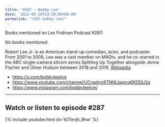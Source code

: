 ```yaml
---
title: '#287 – Bobby Lee'
date: '2022-05-20T23:59:00+00:00'
permalink: "/287-bobby-lee/"
---
```


Books mentioned on Lex Fridman Podcast #287:

*No books mentioned.*

Robert Lee Jr. is an American stand-up comedian, actor, and podcaster. From 2001 to 2009, Lee was a cast member on MADtv, and he co-starred in the ABC single-camera sitcom series Splitting Up Together alongside Jenna Fischer and Oliver Hudson between 2018 and 2019. <a href="https://en.wikipedia.org/wiki/Bobby_Lee" target="_blank">Wikipedia</a>

- <a href="https://x.com/bobbyleelive" target="_blank">https://x.com/bobbyleelive</a>
- <a href="https://www.youtube.com/channel/UCvadmr6TMj6Jspmq6KDDLQg" target="_blank">https://www.youtube.com/channel/UCvadmr6TMj6Jspmq6KDDLQg</a>
- <a href="https://www.instagram.com/bobbyleelive/" target="_blank">https://www.instagram.com/bobbyleelive/</a>

- - - - - -

## Watch or listen to episode #287

{% include youtube.html id='tOTenjh_8hw' %}